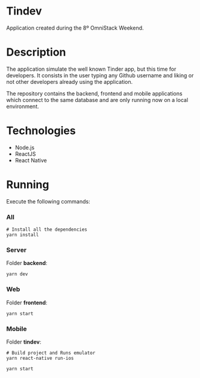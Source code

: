 # Tindev

Application created during the 8º OmniStack Weekend.

# Description

The application simulate the well known Tinder app, but this time for developers. It consists in the user typing any Github username and liking or not other developers already using the application.

The repository contains the backend, frontend and mobile applications which connect to the same database and are only running now on a local environment.

# Technologies

- Node.js
- ReactJS
- React Native

# Running

Execute the following commands:
### All
```
# Install all the dependencies
yarn install
```

### Server
Folder **backend**:
```
yarn dev
```

### Web
Folder **frontend**:
```
yarn start
```

### Mobile
Folder **tindev**:
```
# Build project and Runs emulator
yarn react-native run-ios
 
yarn start
```
